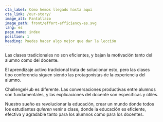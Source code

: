 ```yaml
---
cta_label: Cómo hemos llegado hasta aquí
cta_link: /our-story/
image_alt: Pantallazo
image_path: front/effort-efficiency-es.svg
lang: es
page_name: index
position: 1
heading: Puedes hacer algo mejor que dar la lección
---
```


Las clases tradicionales no son eficientes, y bajan la motivación tanto del alumno como del docente.

El aprendizaje activo tradicional trata de solucionar esto, pero las clases tipo conferencia siguen siendo las protagonistas de la experiencia del alumno.

ChallengeHub es diferente. Las conversaciones productivas entre alumnos son fundamentales, y las explicaciones del docente son específicas y útiles.

Nuestro sueño es revolucionar la educación, crear un mundo donde todos los estudiantes *quieren* venir a clase, donde la educación es eficiente, efectiva y agradable tanto para los alumnos como para los docentes.
